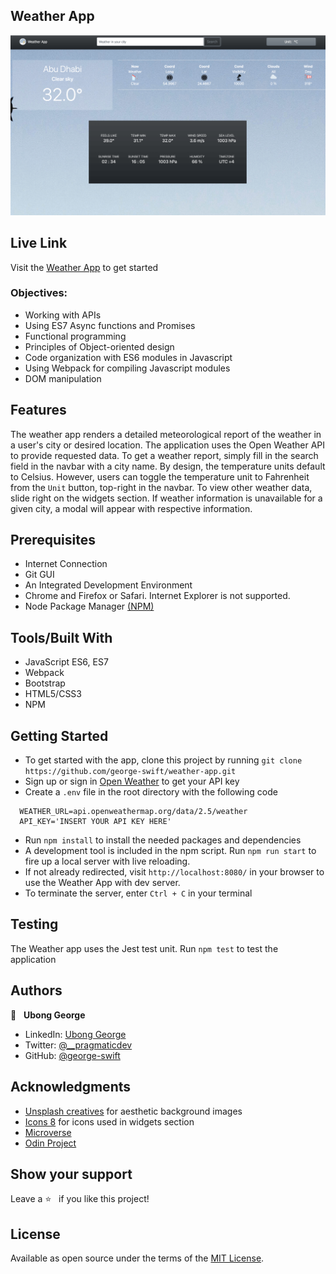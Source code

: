 ## Weather App
![screenshot](./screenshot.png)

## Live Link
Visit the [Weather App](https://george-swift.github.io/weather-app/) to get started

### Objectives:
- Working with APIs
- Using ES7 Async functions and Promises
- Functional programming
- Principles of Object-oriented design
- Code organization with ES6 modules in Javascript
- Using Webpack for compiling Javascript modules
- DOM manipulation

## Features
The weather app renders a detailed meteorological report of the weather in a user's city or desired location. The application uses
the Open Weather API to provide requested data. To get a weather report, simply fill in the search field in the navbar with a city
name. By design, the temperature units default to Celsius. However, users can toggle the temperature unit to Fahrenheit from the 
`Unit` button, top-right in the navbar. To view other weather data, slide right on the widgets section. If weather information is 
unavailable for a given city, a modal will appear with respective information.

## Prerequisites
- Internet Connection
- Git GUI
- An Integrated Development Environment
- Chrome and Firefox or Safari. Internet Explorer is not supported.
- Node Package Manager [(NPM)](https://docs.npmjs.com/about-npm)

## Tools/Built With
- JavaScript ES6, ES7
- Webpack
- Bootstrap
- HTML5/CSS3
- NPM

## Getting Started
- To get started with the app, clone this project by running `git clone https://github.com/george-swift/weather-app.git`
- Sign up or sign in [Open Weather](https://openweathermap.org/api) to get your API key
- Create a `.env` file in the root directory with the following code
```
  WEATHER_URL=api.openweathermap.org/data/2.5/weather
  API_KEY='INSERT YOUR API KEY HERE'

```
- Run `npm install` to install the needed packages and dependencies
- A development tool is included in the npm script. Run `npm run start` to fire up a local server with live reloading.
- If not already redirected, visit `http://localhost:8080/` in your browser to use the Weather App with dev server.
- To terminate the server, enter `Ctrl + C` in your terminal

## Testing
The Weather app uses the Jest test unit. Run `npm test` to test the application
## Authors

👤 &nbsp; **Ubong George**
- LinkedIn: [Ubong George](https://www.linkedin.com/in/ubong-itok)
- Twitter: [@\_\_pragmaticdev](https://twitter.com/__pragmaticdev)
- GitHub: [@george-swift](https://github.com/george-swift)

## Acknowledgments

- [Unsplash creatives](https://unsplash.com/) for aesthetic background images
- [Icons 8](https://icons8.com/) for icons used in widgets section
- [Microverse](https://www.microverse.org)
- [Odin Project](https://www.theodinproject.com/paths/full-stack-javascript/courses/javascript/lessons/todo-list)

## Show your support

Leave a :star:️ &nbsp; if you like this project!

## License

Available as open source under the terms of the [MIT License](https://opensource.org/licenses/MIT).